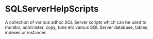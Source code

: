 # SQLServerHelpScripts
A collection of various adhoc SQL Server scripts which can be used to monitor, administer, copy, tune etc varous SQL Server database, tables, indexes or instances
